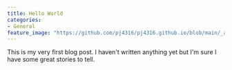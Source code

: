 ```yaml
---
title: Hello World
categories:
- General
feature_image: "https://github.com/pj4316/pj4316.github.io/blob/main/_assets/maxlee.jpeg?raw=true"
---
```


This is my very first blog post. I haven't written anything yet but I'm sure I have some great stories to tell.

